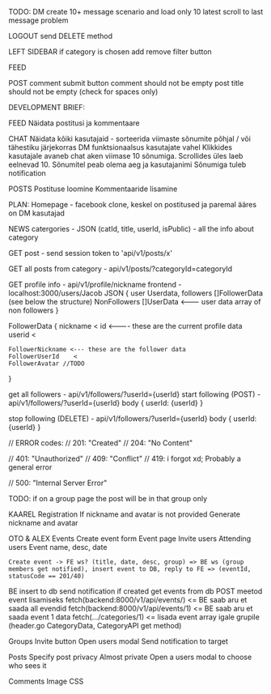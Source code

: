 TODO:
DM
create 10+ message scenario and load only 10 latest
scroll to last message problem

LOGOUT
send DELETE method

LEFT SIDEBAR
if category is chosen add remove filter button

FEED

POST
comment submit button
comment should not be empty
post title should not be empty (check for spaces only)

DEVELOPMENT BRIEF:

FEED
Näidata postitusi ja kommentaare

CHAT
Näidata kõiki kasutajaid - sorteerida viimaste sõnumite põhjal / või tähestiku järjekorras
DM funktsionaalsus kasutajate vahel
Klikkides kasutajale avaneb chat aken viimase 10 sõnumiga. Scrollides üles laeb eelnevad 10.
Sõnumitel peab olema aeg ja kasutajanimi
Sõnumiga tuleb notification

POSTS
Postituse loomine
Kommentaaride lisamine

PLAN:
Homepage - facebook clone, keskel on postitused ja paremal ääres on DM kasutajad

NEWS
catergories - JSON (catId, title, userId, isPublic) - all the info about category

GET post - send session token to 'api/v1/posts/x' 

GET all posts from category - api/v1/posts/?categoryId=categoryId

GET profile info - api/v1/profile/nickname
frontend - localhost:3000/users/Jacob
JSON {
    user Userdata,
    followers []FollowerData (see below the structure)
    NonFollowers []UserData <--- user data array of non followers
  }

FollowerData {
    nickname    <
    id         <---- these are the current profile data
    userid      <

    FollowerNickname <--- these are the follower data
    FollowerUserId    <
    FollowerAvatar //TODO

  }

get all followers - api/v1/followers/?userId={userId}
start following (POST) - api/v1/followers/?userId={userId}
body {
    userId: {userId}
  }

stop following (DELETE) - api/v1/followers/?userId={userId}
body {
    userId: {userId}
  }


// ERROR codes:
//    201: "Created"
//    204: "No Content"

//    401: "Unauthorized"
//    409: "Conflict"
//    419: i forgot xd; Probably a general error 

//    500: "Internal Server Error"

TODO: if on a group page the post will be in that group only

KAAREL 
Registration
  If nickname and avatar is not provided
    Generate nickname and avatar

OTO & ALEX
Events
  Create event form
  Event page
    Invite users
    Attending users
    Event name, desc, date

    Create event -> FE ws? (title, date, desc, group) => BE ws (group members get notified), insert event to DB, reply to FE => (eventId, statusCode == 201/40) 

  BE
    insert to db
    send notification if created
    get events from db
   POST meetod event lisamiseks
   fetch(backend:8000/v1/api/events/) <= BE saab aru et saada all evendid
   fetch(backend:8000/v1/api/events/1) <= BE saab aru et saada event 1 data
   fetch(.../categories/1) <= lisada event array igale grupile (header.go CategoryData, CategoryAPI get method)

   

Groups
  Invite button
    Open users modal
    Send notification to target

Posts
  Specify post privacy
    Almost private
      Open a users modal to choose who sees it

Comments
  Image CSS

